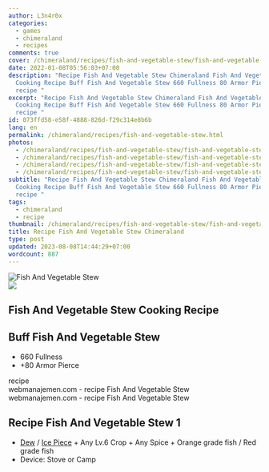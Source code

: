 ```yaml
---
author: L3n4r0x
categories:
  - games
  - chimeraland
  - recipes
comments: true
cover: /chimeraland/recipes/fish-and-vegetable-stew/fish-and-vegetable-stew.webp
date: 2022-01-08T05:56:03+07:00
description: "Recipe Fish And Vegetable Stew Chimeraland Fish And Vegetable Stew
  Cooking Recipe Buff Fish And Vegetable Stew 660 Fullness 80 Armor Pierce
  recipe "
excerpt: "Recipe Fish And Vegetable Stew Chimeraland Fish And Vegetable Stew
  Cooking Recipe Buff Fish And Vegetable Stew 660 Fullness 80 Armor Pierce
  recipe "
id: 073ffd58-e58f-4888-826d-f29c314e8b6b
lang: en
permalink: /chimeraland/recipes/fish-and-vegetable-stew.html
photos:
  - /chimeraland/recipes/fish-and-vegetable-stew/fish-and-vegetable-stew.webp
  - /chimeraland/recipes/fish-and-vegetable-stew/fish-and-vegetable-stew-name.webp
  - /chimeraland/recipes/fish-and-vegetable-stew/fish-and-vegetable-stew-icon.webp
  - /chimeraland/recipes/fish-and-vegetable-stew/fish-and-vegetable-stew-material.webp
subtitle: "Recipe Fish And Vegetable Stew Chimeraland Fish And Vegetable Stew
  Cooking Recipe Buff Fish And Vegetable Stew 660 Fullness 80 Armor Pierce
  recipe "
tags:
  - chimeraland
  - recipe
thumbnail: /chimeraland/recipes/fish-and-vegetable-stew/fish-and-vegetable-stew.webp
title: Recipe Fish And Vegetable Stew Chimeraland
type: post
updated: 2023-08-08T14:44:29+07:00
wordcount: 887
---
```


<link
  rel="stylesheet"
  href="https://rawcdn.githack.com/dimaslanjaka/Web-Manajemen/870a349/css/bootstrap-5-3-0-alpha3-wrapper.css"
/>
<section id="bootstrap-wrapper">
  <div data-bs-theme="dark">
    <div class="card mb-2">
      <div class="card-body">
        <div class="row g-0">
          <div class="col-sm-4 position-relative mb-2">
            <img
              src="https://www.webmanajemen.com/chimeraland/recipes/fish-and-vegetable-stew/fish-and-vegetable-stew-material.webp"
              class="card-img fit-cover w-100 h-100"
              alt="Fish And Vegetable Stew"
              data-fancybox="true"
            />
          </div>
          <div class="col-sm-8 mb-2">
            <div class="card-body">
              <div class="d-flex flex-row align-items-center mb-3">
                <img
                  class="d-inline-block me-2"
                  src="https://www.webmanajemen.com/chimeraland/recipes/fish-and-vegetable-stew/fish-and-vegetable-stew-icon.webp"
                  width="auto"
                  height="auto"
                  style="vertical-align: middle"
                />
                <h2 class="fs-5">Fish And Vegetable Stew Cooking Recipe</h2>
              </div>
              <h2 class="card-title fs-5">Buff Fish And Vegetable Stew</h2>
              <div class="card-text">
                <ul>
                  <li>660 Fullness</li>
                  <li>+80 Armor Pierce</li>
                </ul>
              </div>
              <span class="badge rounded-pill">recipe</span>
            </div>
            <div class="card-footer text-end text-muted mt-auto">
              webmanajemen.com - recipe Fish And Vegetable Stew
            </div>
          </div>
        </div>
      </div>
      <div class="card-footer text-end text-muted">
        webmanajemen.com - recipe Fish And Vegetable Stew
      </div>
    </div>
    <div class="row mb-2">
      <div class="col-12 col-lg-6 recipe-item mb-2">
        <div class="card">
          <div class="card-body">
            <h2 class="card-title fs-5">Recipe Fish And Vegetable Stew 1</h2>
            <div class="card-text">
              <ul>
                <li>
                  <a
                    class="text-decoration-none text-primary"
                    href="/chimeraland/materials/dew.html"
                    >Dew</a
                  ><span> / </span
                  ><a
                    class="text-decoration-none text-primary"
                    href="/chimeraland/materials/ice-piece.html"
                    >Ice Piece</a
                  ><span> + </span>Any Lv.6 Crop<span> + </span>Any Spice<span>
                    + </span
                  >Orange grade fish<span> / </span>Red grade fish
                </li>
                <li>Device: Stove or Camp</li>
              </ul>
            </div>
          </div>
        </div>
      </div>
    </div>
  </div>
</section>